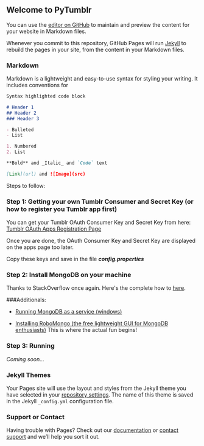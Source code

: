 ## Welcome to PyTumblr

You can use the [editor on GitHub](https://github.com/sigmakappa/PyTumblr/edit/master/README.md) to maintain and preview the content for your website in Markdown files.

Whenever you commit to this repository, GitHub Pages will run [Jekyll](https://jekyllrb.com/) to rebuild the pages in your site, from the content in your Markdown files.

### Markdown

Markdown is a lightweight and easy-to-use syntax for styling your writing. It includes conventions for

```markdown
Syntax highlighted code block

# Header 1
## Header 2
### Header 3

- Bulleted
- List

1. Numbered
2. List

**Bold** and _Italic_ and `Code` text

[Link](url) and ![Image](src)
```

Steps to follow:

### Step 1:  Getting your own Tumblr Consumer and Secret Key (or how to register you Tumblr app first)

You can get your Tumblr OAuth Consumer Key and Secret Key from here: [Tumblr OAuth Apps Registration Page](https://www.tumblr.com/oauth/apps)

Once you are done, the OAuth Consumer Key and Secret Key are displayed on the apps page too later.

Copy these keys and save in the file **_config.properties_**

### Step 2:  Install MongoDB on your machine

Thanks to StackOverflow once again. Here's the complete how to [here](https://stackoverflow.com/a/20189138).

###Additionals:
- [Running MongoDB as a service (windows)](https://stackoverflow.com/a/7895724)
 
- [Installing RoboMongo (the free lightweight GUI for MongoDB enthusiasts)](https://robomongo.org/download) This is where the actual fun begins!


### Step 3:  Running 

_Coming soon..._


### Jekyll Themes

Your Pages site will use the layout and styles from the Jekyll theme you have selected in your [repository settings](https://github.com/sigmakappa/PyTumblr/settings). The name of this theme is saved in the Jekyll `_config.yml` configuration file.

### Support or Contact

Having trouble with Pages? Check out our [documentation](https://help.github.com/categories/github-pages-basics/) or [contact support](https://github.com/contact) and we’ll help you sort it out.
